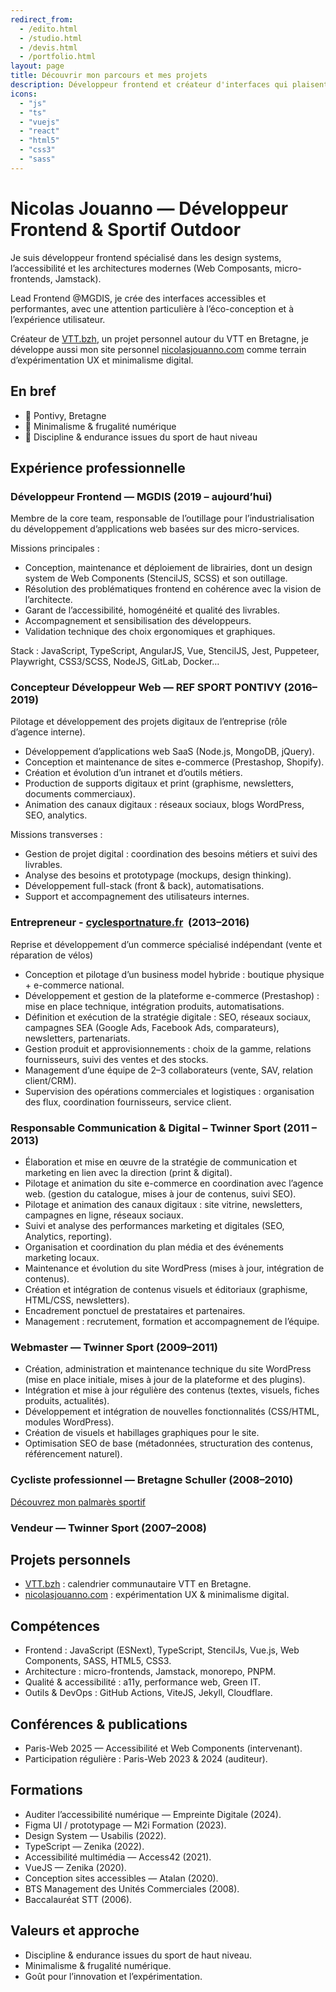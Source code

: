 ```yaml
---
redirect_from:
  - /edito.html
  - /studio.html
  - /devis.html
  - /portfolio.html
layout: page
title: Découvrir mon parcours et mes projets
description: Développeur frontend et créateur d'interfaces qui plaisent a vos utilisateurs.
icons:
  - "js"
  - "ts"
  - "vuejs"
  - "react"
  - "html5"
  - "css3"
  - "sass"
---
```


# Nicolas Jouanno — Développeur Frontend & Sportif Outdoor

Je suis développeur frontend spécialisé dans les design systems, l’accessibilité et les architectures modernes (Web Composants, micro-frontends, Jamstack).

Lead Frontend @MGDIS, je crée des interfaces accessibles et performantes, avec une attention particulière à l’éco-conception et à l’expérience utilisateur.

Créateur de [VTT.bzh](https://vtt.bzh/), un projet personnel autour du VTT en Bretagne, je développe aussi mon site personnel [nicolasjouanno.com](https://nicolasjouanno.com/) comme terrain d’expérimentation UX et minimalisme digital.

## En bref

- 📍 Pontivy, Bretagne
- 🌱 Minimalisme & frugalité numérique
- 🚴 Discipline & endurance issues du sport de haut niveau

## Expérience professionnelle

### Développeur Frontend — MGDIS (2019 – aujourd’hui)

Membre de la core team, responsable de l’outillage pour l’industrialisation du développement d’applications web basées sur des micro-services.

Missions principales :

- Conception, maintenance et déploiement de librairies, dont un design system de Web Components (StencilJS, SCSS) et son outillage.
- Résolution des problématiques frontend en cohérence avec la vision de l’architecte.
- Garant de l’accessibilité, homogénéité et qualité des livrables.
- Accompagnement et sensibilisation des développeurs.
- Validation technique des choix ergonomiques et graphiques.

Stack : JavaScript, TypeScript, AngularJS, Vue, StencilJS, Jest, Puppeteer, Playwright, CSS3/SCSS, NodeJS, GitLab, Docker…

### Concepteur Développeur Web — REF SPORT PONTIVY (2016–2019)

Pilotage et développement des projets digitaux de l’entreprise (rôle d’agence interne).

- Développement d’applications web SaaS (Node.js, MongoDB, jQuery).
- Conception et maintenance de sites e-commerce (Prestashop, Shopify).
- Création et évolution d’un intranet et d’outils métiers.
- Production de supports digitaux et print (graphisme, newsletters, documents commerciaux).
- Animation des canaux digitaux : réseaux sociaux, blogs WordPress, SEO, analytics.

Missions transverses :

- Gestion de projet digital : coordination des besoins métiers et suivi des livrables.
- Analyse des besoins et prototypage (mockups, design thinking).
- Développement full-stack (front & back), automatisations.
- Support et accompagnement des utilisateurs internes.

### Entrepreneur - [cyclesportnature.fr](http://cyclesportnature.fr/)  (2013–2016)

Reprise et développement d’un commerce spécialisé indépendant (vente et réparation de vélos)

- Conception et pilotage d’un business model hybride : boutique physique + e-commerce national.
- Développement et gestion de la plateforme e-commerce (Prestashop) : mise en place technique, intégration produits, automatisations.
- Définition et exécution de la stratégie digitale : SEO, réseaux sociaux, campagnes SEA (Google Ads, Facebook Ads, comparateurs), newsletters, partenariats.
- Gestion produit et approvisionnements : choix de la gamme, relations fournisseurs, suivi des ventes et des stocks.
- Management d’une équipe de 2–3 collaborateurs (vente, SAV, relation client/CRM).
- Supervision des opérations commerciales et logistiques : organisation des flux, coordination fournisseurs, service client.

### Responsable Communication & Digital – Twinner Sport (2011 – 2013)

- Élaboration et mise en œuvre de la stratégie de communication et marketing en lien avec la direction (print & digital).
- Pilotage et animation du site e-commerce en coordination avec l’agence web. (gestion du catalogue, mises à jour de contenus, suivi SEO).
- Pilotage et animation des canaux digitaux : site vitrine, newsletters, campagnes en ligne, réseaux sociaux.
- Suivi et analyse des performances marketing et digitales (SEO, Analytics, reporting).
- Organisation et coordination du plan média et des événements marketing locaux.
- Maintenance et évolution du site WordPress (mises à jour, intégration de contenus).
- Création et intégration de contenus visuels et éditoriaux (graphisme, HTML/CSS, newsletters).
- Encadrement ponctuel de prestataires et partenaires.
- Management : recrutement, formation et accompagnement de l’équipe.

### Webmaster — Twinner Sport (2009–2011)

- Création, administration et maintenance technique du site WordPress (mise en place initiale, mises à jour de la plateforme et des plugins).
- Intégration et mise à jour régulière des contenus (textes, visuels, fiches produits, actualités).
- Développement et intégration de nouvelles fonctionnalités (CSS/HTML, modules WordPress).
- Création de visuels et habillages graphiques pour le site.
- Optimisation SEO de base (métadonnées, structuration des contenus, référencement naturel).

### Cycliste professionnel — Bretagne Schuller (2008–2010)

[Découvrez mon palmarès sportif](/results.html)
### Vendeur — Twinner Sport (2007–2008)

## Projets personnels

- [VTT.bzh](https://vtt.bzh/) : calendrier communautaire VTT en Bretagne.
- [nicolasjouanno.com](https://nicolasjouanno.com/) : expérimentation UX & minimalisme digital.

## Compétences

- Frontend : JavaScript (ESNext), TypeScript, StencilJs, Vue.js, Web Components, SASS, HTML5, CSS3.
- Architecture : micro-frontends, Jamstack, monorepo, PNPM.
- Qualité & accessibilité : a11y, performance web, Green IT.
- Outils & DevOps : GitHub Actions, ViteJS, Jekyll, Cloudflare.

## Conférences & publications

- Paris-Web 2025 — Accessibilité et Web Components (intervenant).
- Participation régulière : Paris-Web 2023 & 2024 (auditeur).

## Formations

- Auditer l’accessibilité numérique — Empreinte Digitale (2024).
- Figma UI / prototypage — M2i Formation (2023).
- Design System — Usabilis (2022).
- TypeScript — Zenika (2022).
- Accessibilité multimédia — Access42 (2021).
- VueJS — Zenika (2020).
- Conception sites accessibles — Atalan (2020).
- BTS Management des Unités Commerciales (2008).
- Baccalauréat STT (2006).

## Valeurs et approche

- Discipline & endurance issues du sport de haut niveau.
- Minimalisme & frugalité numérique.
- Goût pour l’innovation et l’expérimentation.
